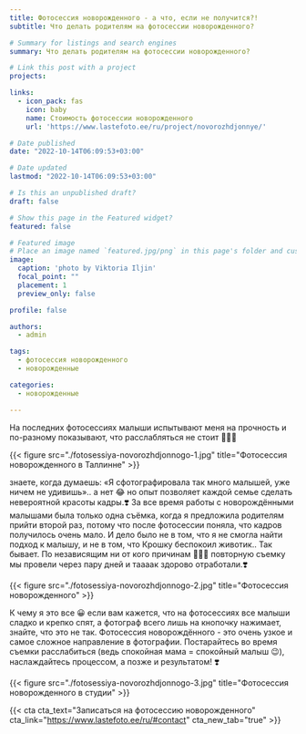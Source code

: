```yaml
---
title: Фотосессия новорожденного - а что, если не получится?!
subtitle: Что делать родителям на фотосессии новорожденного?

# Summary for listings and search engines
summary: Что делать родителям на фотосессии новорожденного?

# Link this post with a project
projects: 

links:
  - icon_pack: fas
    icon: baby
    name: Стоимость фотосессии новорожденного
    url: 'https://www.lastefoto.ee/ru/project/novorozhdjonnye/'

# Date published
date: "2022-10-14T06:09:53+03:00"

# Date updated
lastmod: "2022-10-14T06:09:53+03:00"

# Is this an unpublished draft?
draft: false

# Show this page in the Featured widget?
featured: false

# Featured image
# Place an image named `featured.jpg/png` in this page's folder and customize its options here.
image:
  caption: 'photo by Viktoria Iljin'
  focal_point: ""
  placement: 1
  preview_only: false

profile: false

authors:
  - admin

tags:
  - фотосессия новорожденного
  - новорожденные

categories:
  - новорожденные

---
```

На последних фотосессиях малыши испытывают меня на прочность и по-разному показывают, что расслабляться не стоит 🤷🏻‍♀️

{{< figure src="./fotosessiya-novorozhdjonnogo-1.jpg" title="Фотосессия новорожденного в Таллинне" >}}

знаете, когда думаешь: «Я сфотографировала так много малышей, уже ничем не удивишь».. а нет 😂 но опыт позволяет каждой семье сделать невероятной красоты кадры.❣️ За все время работы с новорождёнными малышами была только одна съёмка, когда я предложила родителям прийти второй раз, потому что после фотосессии поняла, что кадров получилось очень мало. И дело было не в том, что я не смогла найти подход к малышу, и не в том, что Крошку беспокоил животик.. Так бывает. По независящим ни от кого причинам 🤷🏻‍♀️ повторную съемку мы провели через пару дней и таааак здорово отработали.❣️ 

{{< figure src="./fotosessiya-novorozhdjonnogo-2.jpg" title="Фотосессия новорожденного" >}}

К чему я это все 😀 если вам кажется, что на фотосессиях все малыши сладко и крепко спят, а фотограф всего лишь на кнопочку нажимает, знайте, что это не так. Фотосессия новорождённого - это очень узкое и самое сложное направление в фотографии. Постарайтесь во время съемки расслабиться (ведь спокойная мама = спокойный малыш 😉), наслаждайтесь процессом, а позже и результатом! ❣️ 

{{< figure src="./fotosessiya-novorozhdjonnogo-3.jpg" title="Фотосессия новорожденного в студии" >}}

{{< cta cta_text="Записаться на фотосессию новорожденного" cta_link="https://www.lastefoto.ee/ru/#contact" cta_new_tab="true" >}}